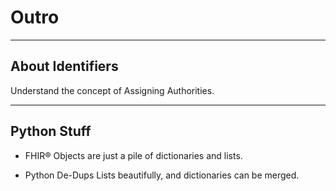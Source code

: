 <!-- .slide: data-background="#111d30" -->

# Outro <!-- .element: class="r-fit-text" -->


---

<!-- .slide: data-background="#111d30" -->


## About Identifiers

Understand the concept of Assigning Authorities.

---

<!-- .slide: data-background="#111d30" -->

## Python Stuff

- FHIR® Objects are just a pile of dictionaries and lists.

- Python De-Dups Lists beautifully, and dictionaries can be merged.



